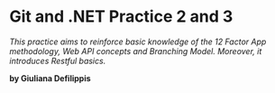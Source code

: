 # Git and .NET Practice 2 and 3

_This practice aims to reinforce basic knowledge of the 12 Factor App methodology, Web API concepts and Branching Model. Moreover, it introduces Restful basics._

**by Giuliana Defilippis** 